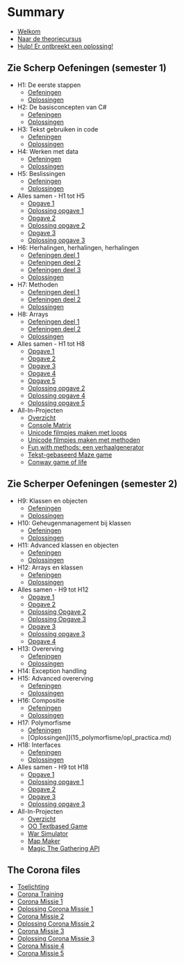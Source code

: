 # Summary

* [Welkom](README.md)
* [Naar de theoriecursus](https://app.gitbook.com/@apwt/s/ziescherp)
* [Hulp! Er ontbreekt een oplossing!](hulp.md)
## Zie Scherp Oefeningen (semester 1)

* H1: De eerste stappen
  * [Oefeningen](0_intro/A_Practica.md)
  * [Oplossingen](0_intro/opl_apractica.md)
* H2: De basisconcepten van C#
  * [Oefeningen](1_csharpbasics/A_practica.md)
  * [Oplossingen](1_csharpbasics/opl_apractica.md)
* H3: Tekst gebruiken in code
  * [Oefeningen](2_tekst/a_practica.md)
  * [Oplossingen](2_tekst/a_oplpractica.md)
* H4: Werken met data
  * [Oefeningen](3_data/A_Practica.md)
  * [Oplossingen](3_data/a_oplpractica.md)
* H5: Beslissingen
  * [Oefeningen](4_beslissingen/a_practica.md)
  * [Oplossingen](4_beslissingen/a_oplpractica.md)
* Alles samen - H1 tot H5
  * [Opgave 1](EindeTests/Mod1/Opgave.md)
  * [Oplossing opgave 1](EindeTests/Mod1/Oplossing.md)
  * [Opgave 2](EindeTests/Mod1/Opgave_1920.md)
  * [Oplossing opgave 2](EindeTests/Mod1/Oplossing_1920.md)
  * [Opgave 3 ](EindeTests/Mod1/Opgave_1819.md)
  * [Oplossing opgave 3](EindeTests/Mod1/Oplossing_1819.md)
* H6: Herhalingen, herhalingen, herhalingen
  * [Oefeningen deel 1](5_herhalingen/A_practica.md)
  * [Oefeningen deel 2](5_herhalingen/c_practica.md)
  * [Oefeningen deel 3](5_herhalingen/b_practica.md)
  * [Oplossingen](5_herhalingen/opl_a_practica.md)
* H7: Methoden
  * [Oefeningen deel 1](6_methoden/b_practica.md)
  * [Oefeningen deel 2](6_methoden/c_practica.md)
  * [Oplossingen](6_methoden/opl_b_practica.md)
* H8: Arrays
  * [Oefeningen deel 1](7_arrays/A_practica.md)
  * [Oefeningen deel 2](7_arrays/B_practica.md)
  * [Oplossingen](7_arrays/opl_a_practica.md)
* Alles samen - H1 tot H8
  * [Opgave 1](EindeTests/Mod2/Opgave.md)
  * [Opgave 2](EindeTests/Mod2/Opgave_1819.md)
  * [Opgave 3](EindeTests/Mod2/Opgave_1819_2ezit.md)
  * [Opgave 4](EindeTests/Mod2/Opgave_1920.md)
  * [Opgave 5](EindeTests/Mod2/Opgave_1920b.md)
  * [Oplossing opgave 2](EindeTests/Mod2/Oplossing_1819.md)
  * [Oplossing opgave 4](EindeTests/Mod2/Oplossing_1920.md)
  * [Oplossing opgave 5](EindeTests/Mod2/Oplossing_1920b.md)
* All-In-Projecten
  * [Overzicht](A_DEEL1_AllInOne/0_Deel1_IntroductieAllInOne.md)
  * [Console Matrix](A_DEEL1_AllInOne/1_ConsoleMatrix.md)
  * [Unicode filmpjes maken met loops](A_DEEL1_AllInOne/3_AsciiMovieWithLoops.md)
  * [Unicode filmpjes maken met methoden](A_DEEL1_AllInOne/2_AsciiMoviesWithMethods.md)
  * [Fun with methods: een verhaalgenerator](A_DEEL1_AllInOne/3_verhaalgenerator.md)
  * [Tekst-gebaseerd Maze game](A_DEEL1_AllInOne/4_MazeGame.md)
  * [Conway game of life](A_DEEL1_AllInOne/5_conway.md)

## Zie Scherper Oefeningen (semester 2)

* H9: Klassen en objecten
  * [Oefeningen](8_klassen/A_practica.md)
  * [Oplossingen](8_klassen/opl_apractica.md)
* H10: Geheugenmanagement bij klassen
  * [Oefeningen](9_meminoop/A_poke1.md)
  * [Oplossingen](9_meminoop/opl_poke2.md)
* H11: Advanced klassen en objecten
  * [Oefeningen](10_advancedklassen/A_practica3.md)
  * [Oplossingen](10_advancedklassen/opl_practica3.md)
* H12: Arrays en klassen
  * [Oefeningen](11_arraysvanklassen/A_practicaMem.md)
  * [Oplossingen](11_arraysvanklassen/opl_practica3.md)
* Alles samen - H9 tot H12
  * [Opgave 1](EindeTests/Mod3/Opgave.md)
  * [Opgave 2](EindeTests/Mod3/Opgave2.md)
  * [Oplossing Opgave 2 ](EindeTests/Mod3/Opgave2Opl.md)
  * [Oplossing Opgave 3](EindeTests/Mod3/OplossingOpgave3.md)
  * [Opgave 3](EindeTests/Mod3/Opgave_1819.md)
  * [Oplossing opgave 3](EindeTests/Mod3/Oplossing_1819.md)
  * [Opgave 4](EindeTests/Mod3/Opgave_1920.md)
* H13: Overerving
  * [Oefeningen](12_overerving/A_PracticaSimpel.md)
  * [Oplossingen](12_overerving/opl_practica3.md)
* H14: Exception handling
* H15: Advanced overerving
  * [Oefeningen](13_advancedovererving/A_Practica.md)
  * [Oplossingen](13_advancedovererving/opl_practica4.md)
* H16: Compositie
  * [Oefeningen](14_compositie/A_PracticaComp.md)
  * [Oplossingen](14_compositie/opl_practica.md)
* H17: Polymorfisme
  * [Oefeningen](15_polymorfisme/A_Practica.md)
  * [Oplossingen]](15_polymorfisme/opl_practica.md)
* H18: Interfaces
  * [Oefeningen](16_interfaces/A_practica.md)
  * [Oplossingen](16_interfaces/opl_practica.md)
* Alles samen - H9 tot H18
  * [Opgave 1](EindeTests/Mod4/Opgave.md)
  * [Oplossing opgave 1](EindeTests/Mod4/Oplossing.md)
  * [Opgave 2](EindeTests/Mod4/Opgave_1819_2ezit.md)
  * [Opgave 3](EindeTests/Mod4/Opgave_1920.md)
  * [Oplossing opgave 3](EindeTests/Mod4/Ooplpgave_1920.md)
* All-In-Projecten
  * [Overzicht](A_DEEL2_AllInOne/0_Deel2_IntroductieAllInOne.md)
  * [OO Textbased Game](A_DEEL2_AllInOne/2_OOTextGame.md)
  * [War Simulator](A_DEEL2_AllInOne/3_WarGame.md)
  * [Map Maker](A_DEEL2_AllInOne/1_MapMapker.md)
  * [Magic The Gathering API](A_DEEL2_AllInOne/mtgapi.md)  

## The Corona files
  * [Toelichting](EindeTests/coronainfo.md)
  * [Corona Training](EindeTests/Mod3/Opgave3_corona.md)  
  * [Corona Missie 1](12_overerving/coronamissieoverering.md)
  * [Oplossing Corona Missie 1](corona/opl_h12corona.md)
  * [Corona Missie 2](13_advancedovererving/coronamissie.md)
  * [Oplossing Corona Missie 2](corona/opl_h13corona.md)
  * [Corona Missie 3](14_compositie/coronamissie.md)
  * [Oplossing Corona Missie 3](corona/opl_h14corona.md) 
  * [Corona Missie 4](15_polymorfisme/coronamissie.md)
  * [Corona Missie 5](16_interfaces/coronamissie.md)
  


  
  
